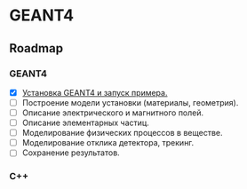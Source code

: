 # GEANT4

## Roadmap

### GEANT4
- [x] [Установка GEANT4 и запуск примера.](https://github.com/shulga-alexey/geant4/blob/4b6507fbff30033a877542709dbc20fd276cf3d0/notes/NOTE1.md)
- [ ] Построение модели установки (материалы, геометрия).
- [ ] Описание электрического и магнитного полей.
- [ ] Описание элементарных частиц.
- [ ] Моделирование физических процессов в веществе.
- [ ] Моделирование отклика детектора, трекинг.
- [ ] Сохранение результатов.

### C++

